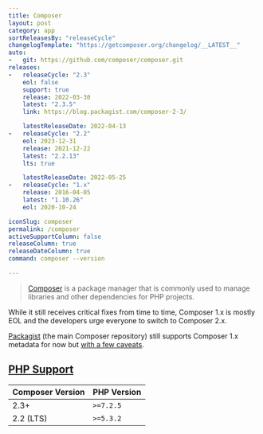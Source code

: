 ```yaml
---
title: Composer
layout: post
category: app
sortReleasesBy: "releaseCycle"
changelogTemplate: "https://getcomposer.org/changelog/__LATEST__"
auto:
-   git: https://github.com/composer/composer.git
releases:
-   releaseCycle: "2.3"
    eol: false
    support: true
    release: 2022-03-30
    latest: "2.3.5"
    link: https://blog.packagist.com/composer-2-3/

    latestReleaseDate: 2022-04-13
-   releaseCycle: "2.2"
    eol: 2023-12-31
    release: 2021-12-22
    latest: "2.2.13"
    lts: true

    latestReleaseDate: 2022-05-25
-   releaseCycle: "1.x"
    release: 2016-04-05
    latest: "1.10.26"
    eol: 2020-10-24

iconSlug: composer
permalink: /composer
activeSupportColumn: false
releaseColumn: true
releaseDateColumn: true
command: composer --version

---
```


> [Composer](https://getcomposer.org/) is a package manager that is commonly used to manage libraries and other dependencies for PHP projects.

While it still receives critical fixes from time to time, Composer 1.x is mostly EOL and the developers urge everyone to switch to Composer 2.x.

[Packagist](https://packagist.org/) (the main Composer repository) still supports Composer 1.x metadata for now but [with a few caveats](https://blog.packagist.com/deprecating-composer-1-support/).

## [PHP Support](https://blog.packagist.com/composer-2-2/)

Composer Version|PHP Version
----------------|-----------
2.3+            | `>=7.2.5`
2.2 (LTS)       | `>=5.3.2`
